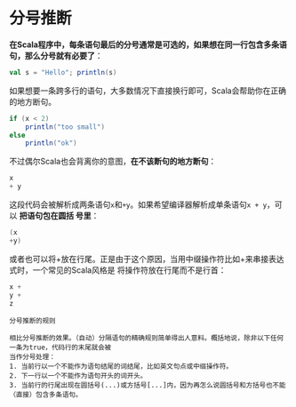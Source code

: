 分号推断
================================================================================
**在Scala程序中，每条语句最后的分号通常是可选的，如果想在同一行包含多条语句，那么分号就有必要了**：
```scala
val s = "Hello"; println(s)
```
如果想要一条跨多行的语句，大多数情况下直接换行即可，Scala会帮助你在正确的地方断句。
```scala
if (x < 2)
    println("too small")
else
    println("ok")
```
不过偶尔Scala也会背离你的意图，**在不该断句的地方断句**：
```scala
x
+ y
```
这段代码会被解析成两条语句`x`和`+y`。如果希望编译器解析成单条语句`x + y`，可以 **把语句包在圆括
号里**：
```scala
(x
+y)
```
或者也可以将+放在行尾。正是由于这个原因，当用中缀操作符比如+来串接表达式时，一个常见的Scala风格是
将操作符放在行尾而不是行首：
```scala
x +
y +
z
```
```
分号推断的规则

相比分号推断的效果。（自动）分隔语句的精确规则简单得出人意料。概括地说，除非以下任何一条为true，代码行的末尾就会被
当作分号处理：
1. 当前行以一个不能作为语句结尾的词结尾，比如英文句点或中缀操作符。
2. 下一行以一个不能作为语句开头的词开头。
3. 当前行的行尾出现在圆括号(...)或方括号[...]内，因为再怎么说圆括号和方括号也不能（直接）包含多条语句。
```
